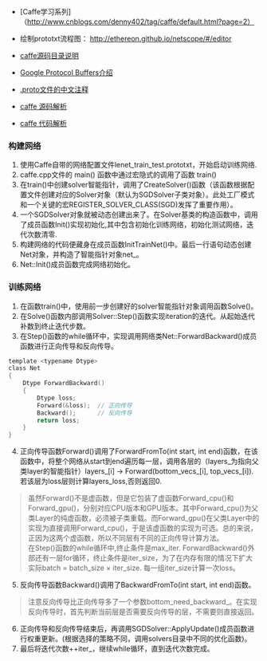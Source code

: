 * [Caffe学习系列]（http://www.cnblogs.com/denny402/tag/caffe/default.html?page=2）
- 绘制prototxt流程图： http://ethereon.github.io/netscope/#/editor  

- [caffe源码目录说明](https://www.hongweipeng.com/index.php/archives/1096/)

- [Google Protocol Buffers介绍](https://blog.csdn.net/fengbingchun/article/details/49977903)

- [.proto文件的中文注释](https://blog.csdn.net/mac_lzq/article/details/63725009)

- [caffe 源码解析](https://blog.csdn.net/tianrolin)

- [caffe 代码解析](http://alanse7en.github.io/caffedai-ma-jie-xi-4/)

###  构建网络
1. 使用Caffe自带的网络配置文件lenet_train_test.prototxt，开始启动训练网络.  
2. caffe.cpp文件的 main() 函数中通过宏隐式的调用了函数 train()  
3. 在train()中创建solver智能指针，调用了CreateSolver()函数（该函数根据配置文件创建对应的Solver对象（默认为SGDSolver子类对象）。此处工厂模式和一个关键的宏REGISTER_SOLVER_CLASS(SGD)发挥了重要作用）。
4. 一个SGDSolver对象就被动态创建出来了。在Solver基类的构造函数中，调用了成员函数Init()实现初始化,其中包含初始化训练网络，初始化测试网络，迭代次数清零.  
5. 构建网络的代码便藏身在成员函数InitTrainNet()中。最后一行语句动态创建Net对象，并构造了智能指针对象net_。    
6. Net::Init()成员函数完成网络初始化。 

### 训练网络  
1. 在函数train()中，使用前一步创建好的solver智能指针对象调用函数Solve()。
2. 在Solve()函数内部调用Solver::Step()函数实现iteration的迭代。从起始迭代补数到终止迭代步数。
3. 在Step()函数的while循环中，实现调用网络类Net::ForwardBackward()成员函数进行正向传导和反向传导。
```c
template <typename Dtype>
class Net
{
    Dtype ForwardBackward()
    {
        Dtype loss;
        Forward(&loss);  // 正向传导
        Backward();      // 反向传导
        return loss;
    }
}
```
4. 正向传导函数Forward()调用了ForwardFromTo(int start, int end)函数，在该函数中，将整个网络从start到end遍历每一层，调用各层的（layers_为指向父类layer的智能指针）layers_[i] -> Forward(bottom_vecs_[i], top_vecs_[i]).若该层为loss层则计算layers_loss,否则返回0.  
> 虽然Forward()不是虚函数，但是它包装了虚函数Forward_cpu()和Forward_gpu()，分别对应CPU版本和GPU版本。其中Forward_cpu()为父类Layer的纯虚函数，必须被子类重载。而Forward_gpu()在父类Layer中的实现为直接调用Forward_cpu()，于是该虚函数的实现为可选。总的来说，正因为这两个虚函数，所以不同层有不同的正向传导计算方法。  
> 在Step()函数的while循环中,终止条件是max_iter. ForwardBackward()外部还有一层for循环，终止条件是iter_size，为了在内存有限的情况下扩大实际batch = batch_size × iter_size.  每一组iter_size计算一次loss。
5. 反向传导函数Backward()调用了BackwardFromTo(int start, int end)函数。   
> 注意反向传导比正向传导多了一个参数bottom_need_backward_。在实现反向传导时，首先判断当前层是否需要反向传导的层，不需要则直接返回。  
6. 正向传导和反向传导结束后，再调用SGDSolver::ApplyUpdate()成员函数进行权重更新。(根据选择的策略不同，调用solvers目录中不同的优化函数)。 
7. 最后将迭代次数++iter_，继续while循环，直到迭代次数完成。

